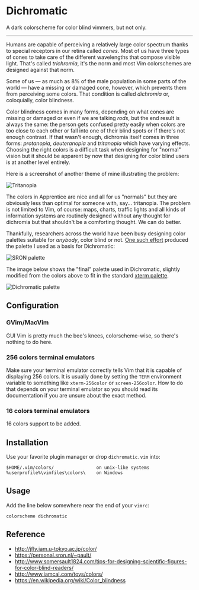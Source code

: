 # Dichromatic

A dark colorscheme for color blind vimmers, but not only.

---

Humans are capable of perceiving a relatively large color spectrum thanks to special receptors in our retina called *cones*. Most of us have three types of cones to take care of the different wavelengths that compose visible light. That's called *trichromia*, it's the norm and most Vim colorschemes are designed against that norm.

Some of us — as much as 8% of the male population in some parts of the world — have a missing or damaged cone, however, which prevents them from perceiving some colors. That condition is called *dichromia* or, coloquially, color blindness.

Color blindness comes in many forms, depending on what cones are missing or damaged or even if we are talking *rods*, but the end result is always the same: the person gets confused pretty easily when colors are too close to each other or fall into one of their blind spots or if there's not enough contrast. If that wasn't enough, dichromia itself comes in three forms: *protanopia*, *deuteranopia* and *tritanopia* which have varying effects. Choosing the right colors is a difficult task when designing for "normal" vision but it should be apparent by now that designing for color blind users is at another level entirely.

Here is a screenshot of another theme of mine illustrating the problem:

![Tritanopia](http://romainl.github.io/vim-dichromatic/images/apprentice-tritanopia.png)

The colors in Apprentice are nice and all for us "normals" but they are obviously less than optimal for someone with, say… tritanopia. The problem is not limited to Vim, of course: maps, charts, traffic lights and all kinds of information systems are routinely designed without any thought for dichromia but that shouldn't be a comforting thought. We can do better.

Thankfully, researchers across the world have been busy designing color palettes suitable for *anybody*, color blind or not. [One such effort](https://personal.sron.nl/~pault/) produced the palette I used as a basis for Dichromatic:

![SRON palette](http://romainl.github.io/vim-dichromatic/images/sron-palette.png)

The image below shows the "final" palette used in Dichromatic, slightly modified from the colors above to fit in the standard [xterm palette](https://upload.wikimedia.org/wikipedia/en/1/15/Xterm_256color_chart.svg).

![Dichromatic palette](http://romainl.github.io/vim-dichromatic/images/palette.png)

## Configuration

### GVim/MacVim

GUI Vim is pretty much the bee's knees, colorscheme-wise, so there's nothing to do here.

### 256 colors terminal emulators

Make sure your terminal emulator correctly tells Vim that it is capable of displaying 256 colors. It is usually done by setting the `TERM` environment variable to something like `xterm-256color` or `screen-256color`. How to do that depends on your terminal emulator so you should read its documentation if you are unsure about the exact method.

### 16 colors terminal emulators

16 colors support to be added.

## Installation

Use your favorite plugin manager or drop `dichromatic.vim` into:

    $HOME/.vim/colors/                on unix-like systems
    %userprofile%\vimfiles\colors\    on Windows

## Usage

Add the line below somewhere near the end of your `vimrc`:

    colorscheme dichromatic

## Reference

* http://jfly.iam.u-tokyo.ac.jp/color/
* https://personal.sron.nl/~pault/
* http://www.somersault1824.com/tips-for-designing-scientific-figures-for-color-blind-readers/
* http://www.iamcal.com/toys/colors/
* https://en.wikipedia.org/wiki/Color_blindness
